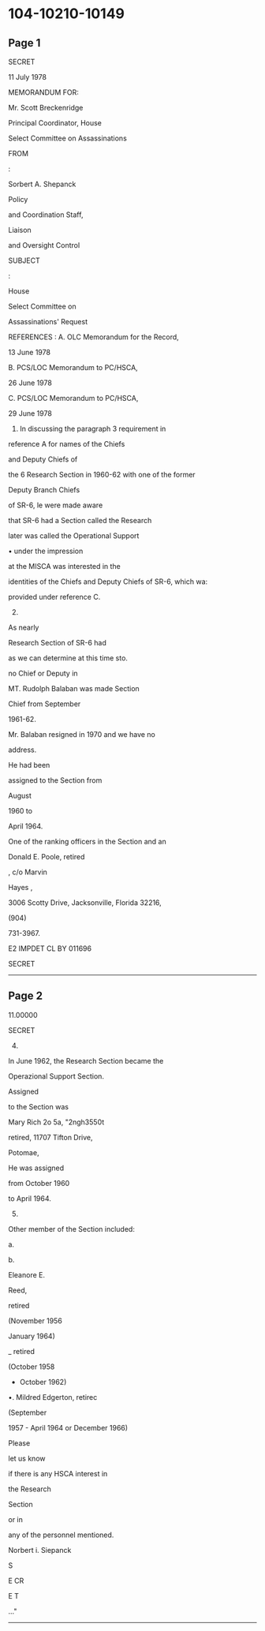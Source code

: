 # 104-10210-10149

## Page 1

SECRET

11 July 1978

MEMORANDUM FOR:

Mr. Scott Breckenridge

Principal Coordinator, House

Select Committee on Assassinations

FROM

:

Sorbert A. Shepanck

Policy

and Coordination Staff,

Liaison

and Oversight Control

SUBJECT

:

House

Select Committee on

Assassinations' Request

REFERENCES : A. OLC Memorandum for the Record,

13 June 1978

B. PCS/LOC Memorandum to PC/HSCA,

26 June 1978

C. PCS/LOC Memorandum to PC/HSCA,

29 June 1978

1. In discussing the paragraph 3 requirement in

reference A for names of the Chiefs

and Deputy Chiefs of

the 6 Research Section in 1960-62 with one of the former

Deputy Branch Chiefs

of SR-6, le were made aware

that SR-6 had a Section called the Research

later was called the Operational Support

• under the impression

at the MISCA was interested in the

identities of the Chiefs and Deputy Chiefs of SR-6, which wa:

provided under reference C.

2.

As nearly

Research Section of SR-6 had

as we can determine at this time sto.

no Chief or Deputy in

MT. Rudolph Balaban was made Section

Chief from September

1961-62.

Mr. Balaban resigned in 1970 and we have no

address.

He had been

assigned to the Section from

August

1960 to

April 1964.

One of the ranking officers in the Section and an

Donald E. Poole, retired

, c/o Marvin

Hayes ,

3006 Scotty Drive, Jacksonville, Florida 32216,

(904)

731-3967.

E2 IMPDET CL BY 011696

SECRET

---

## Page 2

11.00000

SECRET

4.

In June 1962, the Research Section became the

Operazional Support Section.

Assigned

to the Section was

Mary Rich 2o 5a, "2ngh3550t

retired, 11707 Tifton Drive,

Potomae,

He was assigned

from October 1960

to April 1964.

5.

Other member of the Section included:

a.

b.

Eleanore E.

Reed,

retired

(November 1956

January 1964)

_ retired

(October 1958

- October 1962)

•. Mildred Edgerton, retirec

(September

1957 - April 1964 or December 1966)

Please

let us know

if there is any HSCA interest in

the Research

Section

or in

any of the personnel mentioned.

Norbert i. Siepanck

S

E CR

E T

..."

---

